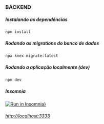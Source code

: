 ### BACKEND

##### Instalando as dependências

```sh
npm install
```

##### Rodando as migrations do banco de dados

```sh
npx knex migrate:latest
```

##### Rodando a aplicação localmente (dev)

```sh
npm dev
```

##### Insomnia

[![Run in Insomnia}](https://insomnia.rest/images/run.svg)](https://insomnia.rest/run/?label=BeTheHero&uri=https%3A%2F%2Fraw.githubusercontent.com%2Fjugiorgi%2FBackend-BeTheHero%2Fmaster%2FBeTheHero.yaml)


###### [http://localhost:3333](http://localhost:3333)
